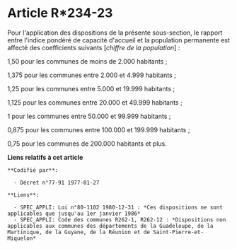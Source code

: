 # Article R*234-23

Pour l'application des dispositions de la présente sous-section, le rapport entre l'indice pondéré de capacité d'accueil et
la population permanente est affecté des coefficients suivants [*chiffre de la population*] :

1,50 pour les communes de moins de 2.000 habitants ;

1,375 pour les communes entre 2.000 et 4.999 habitants ;

1,25 pour les communes entre 5.000 et 19.999 habitants ;

1,125 pour les communes entre 20.000 et 49.999 habitants ;

1 pour les communes entre 50.000 et 99.999 habitants ;

0,875 pour les communes entre 100.000 et 199.999 habitants ;

0,75 pour les communes de 200.000 habitants et plus.

**Liens relatifs à cet article**

	**Codifié par**:

	  - Décret n°77-91 1977-01-27

	**Liens**:

	  - SPEC_APPLI: Loi n°80-1102 1980-12-31 : *Ces dispositions ne sont applicables que jusqu'au 1er janvier 1986*
	  - SPEC_APPLI: Code des communes R262-1, R262-12 : *Dispositions non applicables aux communes des départements de la Guadeloupe, de la Martinique, de la Guyane, de la Réunion et de Saint-Pierre-et-Miquelon*
